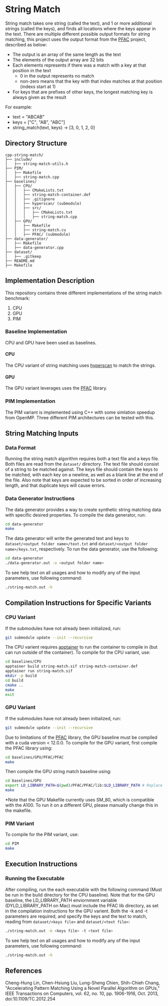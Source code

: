 # String Match

String match takes one string (called the text), and 1 or more additional strings (called the keys), and finds all locations where the keys appear in the text. There are multiple different possible output formats for string matching, this project uses the output format from the [PFAC](https://github.com/pfac-lib/PFAC/) project, described as below:
- The output is an array of the same length as the text
- The elements of the output array are 32 bits
- Each elements represents if there was a match with a key at that position in the text
    - 0 in the output represents no match
    - non-zero means that the key with that index matches at that position (indexs start at 1)
- For keys that are prefixes of other keys, the longest matching key is always given as the result

For example:
- text = "ABCAB"
- keys = ["C", "AB", "ABC"]
- string_match(text, keys) -> [3, 0, 1, 2, 0]

## Directory Structure

```
cpp-string-match/
├── include/
│   ├── string-match-utils.h
├── PIM/
│   ├── Makefile
│   ├── string-match.cpp
├── baselines/
│   ├── CPU/
│   │   ├── CMakeLists.txt
│   │   ├── string-match-container.def
│   │   ├── .gitignore
│   │   ├── hyperscan/ (submodule)
│   │   ├── src/
│   │   │   ├── CMakeLists.txt
│   │   │   ├── string-match.cpp
│   ├── GPU/
│   │   ├── Makefile
│   │   ├── string-match.cu
│   │   ├── PFAC/ (submodule)
├── data-generator/
│   ├── Makefile
│   ├── data-generator.cpp
├── dataset/
│   ├── .gitkeep
├── README.md
├── Makefile
```

## Implementation Description

This repository contains three different implementations of the string match benchmark:

1. CPU
2. GPU
3. PIM

### Baseline Implementation

CPU and GPU have been used as baselines.

#### CPU

The CPU variant of string matching uses [hyperscan](https://github.com/intel/hyperscan) to match the strings.

#### GPU

The GPU variant leverages uses the [PFAC](https://github.com/pfac-lib/PFAC/) library.

### PIM Implementation

The PIM variant is implemented using C++ with some simlation speedup from OpenMP. Three different PIM architectures can be tested with this.

## String Matching Inputs

### Data Format

Running the string match algorithm requires both a text file and a keys file. Both files are read from the `dataset/` directory. The text file should consist of a string to be matched against. The keys file should contain the keys to be matched, with each key on a newline, as well as a blank line at the end of the file. Also note that keys are expected to be sorted in order of increasing length, and that duplicate keys will cause errors.

### Data Generator Instructions

The data generator provides a way to create synthetic string matching data with specific desired properties. To compile the data generator, run:

```bash
cd data-generator
make
```

The data generator will write the generated text and keys to `dataset/<output folder name>/text.txt` and `dataset/<output folder name>/keys.txt`, respectively. To run the data generator, use the following:

```bash
cd data-generator
./data-generator.out -o <output folder name>
```

To see help text on all usages and how to modify any of the input parameters, use following command:

```bash
./string-match.out -h
```

## Compilation Instructions for Specific Variants

### CPU Variant

If the submodules have not already been initialized, run:

```bash
git submodule update --init --recursive
```

The CPU varient requires [apptainer](https://apptainer.org/) to run the container to compile in (but can run outside of the container). To compile for the CPU variant, use:

```bash
cd baselines/CPU
apptainer build string-match.sif string-match-container.def
apptainer run string-match.sif
mkdir -p build
cd build
cmake ..
make
exit
```

### GPU Variant

If the submodules have not already been initialized, run:

```bash
git submodule update --init --recursive
```

Due to limitations of the [PFAC](https://github.com/pfac-lib/PFAC/) library, the GPU baseline must be compiled with a cuda version < 12.0.0. To compile for the GPU variant, first compile the PFAC library using:

```bash
cd baselines/GPU/PFAC/PFAC
make
```

Then compile the GPU string match baseline using:
```bash
cd baselines/GPU
export LD_LIBRARY_PATH=$(pwd)/PFAC/PFAC/lib:$LD_LIBRARY_PATH # Replace LD_LIBRARY_PATH with DYLD_LIBRARY_PATH for Mac
make
```

*Note that the GPU Makefile currently uses SM_80, which is compatible with the A100. To run it on a different GPU, please manually change this in the makefile.

### PIM Variant

To compile for the PIM variant, use:

```bash
cd PIM
make
```

## Execution Instructions

### Running the Executable

After compiling, run the each executable with the following command (Must be run in the build directory for the CPU baseline). Note that for the GPU baseline, the LD_LIBRARY_PATH enviornment variable (DYLD_LIBRARY_PATH on Mac) must include the PFAC lib directory, as set in the compilation instructions for the GPU varient. Both the -k and -t parameters are required, and specify the keys and the text to match, reading from `dataset/<keys file>` and `dataset/<text file>`:

```bash
./string-match.out -k <keys file> -t <text file>
```

To see help text on all usages and how to modify any of the input parameters, use following command:

```bash
./string-match.out -h
```

## References
Cheng-Hung Lin, Chen-Hsiung Liu, Lung-Sheng Chien, Shih-Chieh Chang, "Accelerating Pattern Matching Using a Novel Parallel Algorithm on GPUs," IEEE Transactions on Computers, vol. 62, no. 10, pp. 1906-1916, Oct. 2013, doi:10.1109/TC.2012.254